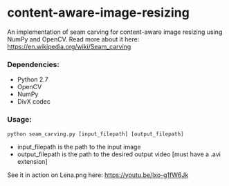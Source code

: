 # content-aware-image-resizing
An implementation of seam carving for content-aware image resizing using NumPy and OpenCV. 
Read more about it here: <https://en.wikipedia.org/wiki/Seam_carving>

### Dependencies:
- Python 2.7
- OpenCV
- NumPy
- DivX codec

### Usage:
`python seam_carving.py [input_filepath] [output_filepath]`
- input_filepath is the path to the input image
- output_filepath is the path to the desired output video [must have a .avi extension]

See it in action on Lena.png here:
<https://youtu.be/lxo-g1fW6Jk>
